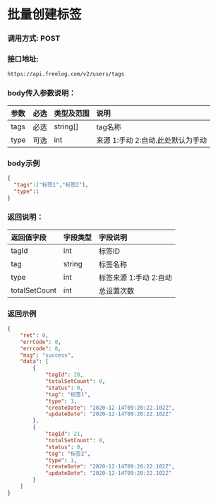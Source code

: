 # 批量创建标签



### 调用方式: POST



### 接口地址:

```
https://api.freelog.com/v2/users/tags
```



### body传入参数说明：

| 参数 | 必选 | 类型及范围 | 说明 |
| :--- | :--- | :--- | :--- |
|tags | 必选 | string[] | tag名称 |
|type | 可选 | int | 来源 1:手动 2:自动.此处默认为手动 |



### body示例

```json
{
  "tags":["标签1","标签2"],
  "type":1
}
```



### 返回说明：

| 返回值字段 | 字段类型 | 字段说明 |
| :--- | :--- | :--- |
| tagId | int | 标签ID |
| tag | string | 标签名称 |
| type | int | 标签来源 1:手动 2:自动 |
| totalSetCount | int | 总设置次数 |


### 返回示例

```json
{
    "ret": 0,
    "errCode": 0,
    "errcode": 0,
    "msg": "success",
    "data": [
        {
            "tagId": 20,
            "totalSetCount": 0,
            "status": 0,
            "tag": "标签1",
            "type": 1,
            "createDate": "2020-12-14T09:20:22.102Z",
            "updateDate": "2020-12-14T09:20:22.102Z"
        },
        {
            "tagId": 21,
            "totalSetCount": 0,
            "status": 0,
            "tag": "标签2",
            "type": 1,
            "createDate": "2020-12-14T09:20:22.102Z",
            "updateDate": "2020-12-14T09:20:22.102Z"
        }
    ]
}
```
